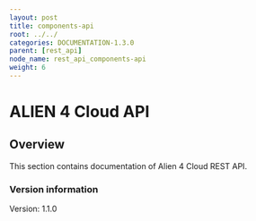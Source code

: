 ```yaml
---
layout: post
title: components-api
root: ../../
categories: DOCUMENTATION-1.3.0
parent: [rest_api]
node_name: rest_api_components-api
weight: 6
---
```


# ALIEN 4 Cloud API

## Overview
This section contains documentation of Alien 4 Cloud REST API.

### Version information
Version: 1.1.0

